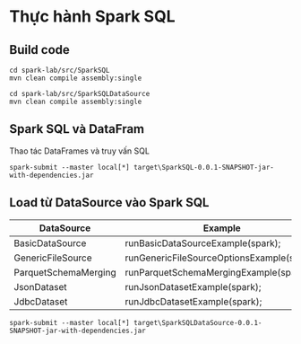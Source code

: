 # Thực hành Spark SQL

## Build code
```
cd spark-lab/src/SparkSQL
mvn clean compile assembly:single
```
```
cd spark-lab/src/SparkSQLDataSource
mvn clean compile assembly:single
```
## Spark SQL và DataFram
Thao tác DataFrames và truy vấn SQL
```
spark-submit --master local[*] target\SparkSQL-0.0.1-SNAPSHOT-jar-with-dependencies.jar
```
## Load từ DataSource vào Spark SQL
DataSource | Example
------------- | -------------
BasicDataSource | runBasicDataSourceExample(spark);
GenericFileSource| runGenericFileSourceOptionsExample(spark);
ParquetSchemaMerging | runParquetSchemaMergingExample(spark);
JsonDataset | runJsonDatasetExample(spark);
JdbcDataset | runJdbcDatasetExample(spark);
```
spark-submit --master local[*] target\SparkSQLDataSource-0.0.1-SNAPSHOT-jar-with-dependencies.jar
```
